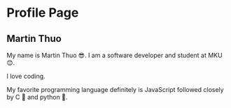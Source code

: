 # Profile Page

## Martin Thuo

My name is Martin Thuo 😎. I am a software developer and student at MKU 😊.

I love coding.

My favorite programming language definitely is JavaScript followed closely by C 🐛 and  python 🐍.
